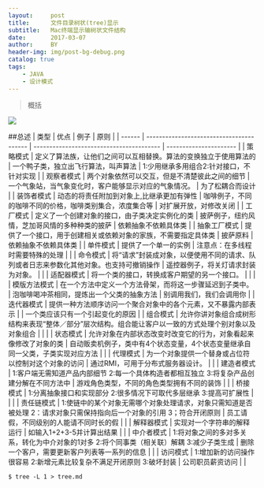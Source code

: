 ```yaml
---
layout:     post
title:      文件目录树状(tree)显示
subtitle:   Mac终端显示输树状文件结构
date:       2017-03-07
author:     BY
header-img: img/post-bg-debug.png
catalog: true
tags:
    - JAVA
    - 设计模式
---
```


> 概括

![](https://ww4.sinaimg.cn/large/006tKfTcgy1fdhotefcb5j315s0ugjwk.jpg)

##总述
| 类型     | 优点                                       | 例子                                       | 原则                     |
| ------ | ---------------------------------------- | ---------------------------------------- | ---------------------- |
| 策略模式   | 定义了算法族，让他们之间可以互相替换。算法的变换独立于使用算法的         | 一个鸭子类，独立出飞行算法，叫声算法                       | 1:少用继承多用组合2:针对接口，不针对实现 |
| 观察者模式  | 两个对象依然可以交互，但是不清楚彼此之间的细节                  | 一个气象站，当气象变化时，客户能够显示对应的气象情况。              | 为了松耦合而设计               |
| 装饰者模式  | 动态的将责任附加到对象上,比继承更加有弹性                    | 咖啡例子，不同的咖啡不同的价格，咖啡类别集合，浓度集合等             | 对扩展开放，对修改关闭            |
| 工厂模式   | 定义了一个创建对象的接口，由子类决定实例化的类                  | 披萨例子，纽约风情，芝加哥风情的多种种类的披萨                  | 依赖抽象不依赖具体类             |
| 抽象工厂模式 | 提供了一个接口，用于创建相关或依赖对象的家族，不需要指定具体类          | 披萨原料                                     | 依赖抽象不依赖具体类             |
| 单件模式   | 提供了一个单一的实例                               | 注意点：在多线程时需要特殊的处理                         |                        |
| 命令模式   | 将“请求”封装成对象，以便使用不同的请求、队列或者日志来参数化其他对象。也支持可撤销操作 | 遥控器例子，将关灯请求封装为对象。                        |                        |
| 适配器模式  | 将一个类的接口，转换成客户期望的另一个接口。                   |                                          |                        |
| 模版方法模式 | 在一个方法中定义一个方法骨架，而将这一步骤延迟到子类中。             | 泡咖啡喝冲茶相同，提炼出一个父类的抽象方法                    | 别调用我们，我们会调用你           |
| 迭代器模式  | 提供一种方法顺序访问一个聚合对象中的各个元素，又不暴露内部表示          |                                          | 一个类应该只有一个引起变化的原因       |
| 组合模式   | 允许你讲对象组合成树形结构来表现“整体／部分”层次结构。组合能让客户以一致的方式处理个别对象以及对象组合 |                                          |                        |
| 状态模式   | 允许对象在内部状态改变时改变它的行为，对象看起来像修改了对象的类         | 自动贩卖机例子，类中有4个状态变量，4个状态变量继承自同一父类，子类实现对应方法 |                        |
| 代理模式   | 为一个对象提供一个替身或占位符以控制对这个对象的访问               | 通过RMI，可用于分布式服务器设计。                       |                        |
| 建造者模式  | 1:客户端无需知道产品内部细节 2:每一个具体构造者都相互独立 3:将复杂产品创建分解在不同方法中 | 游戏角色类型，不同的角色类型拥有不同的装饰                    |                        |
| 桥接模式   | 1:分离抽象接口和实现部分 2:很多情况下可取代多层继承  3:提高可扩展性   |                                          |                        |
| 责任链模式  | 1:使链中的某个对象无需哪个对象处理请求，对象只需知道是否被处理 2：请求对象只需保持指向后一个对象的引用 3；符合开闭原则 | 员工请假，不同级别的人能请不同时长的假                      |                        |
| 解释器模式  | 实现对一个字符串的解释运行                            | 如输入1+2+3-5并计算出结果                         |                        |
| 中介者模式  | 1:将对象之间的多对多关系，转化为中介对象的1对多  2:将个同事类（相关联）解耦  3:减少子类生成 | 删除一个客户，需要更新客户列表等一系列的信息                   |                        |
| 访问模式   | 1:增加新的访问操作很容易 2:新增元素比较复杂不满足开闭原则 3:破坏封装   | 公司职员薪资访问                                 |                        |


	$ tree -L 1 > tree.md